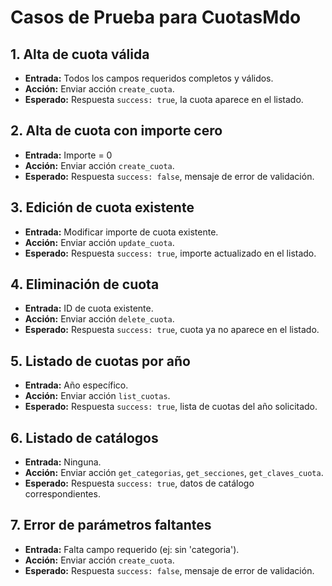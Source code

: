 # Casos de Prueba para CuotasMdo

## 1. Alta de cuota válida
- **Entrada:** Todos los campos requeridos completos y válidos.
- **Acción:** Enviar acción `create_cuota`.
- **Esperado:** Respuesta `success: true`, la cuota aparece en el listado.

## 2. Alta de cuota con importe cero
- **Entrada:** Importe = 0
- **Acción:** Enviar acción `create_cuota`.
- **Esperado:** Respuesta `success: false`, mensaje de error de validación.

## 3. Edición de cuota existente
- **Entrada:** Modificar importe de cuota existente.
- **Acción:** Enviar acción `update_cuota`.
- **Esperado:** Respuesta `success: true`, importe actualizado en el listado.

## 4. Eliminación de cuota
- **Entrada:** ID de cuota existente.
- **Acción:** Enviar acción `delete_cuota`.
- **Esperado:** Respuesta `success: true`, cuota ya no aparece en el listado.

## 5. Listado de cuotas por año
- **Entrada:** Año específico.
- **Acción:** Enviar acción `list_cuotas`.
- **Esperado:** Respuesta `success: true`, lista de cuotas del año solicitado.

## 6. Listado de catálogos
- **Entrada:** Ninguna.
- **Acción:** Enviar acción `get_categorias`, `get_secciones`, `get_claves_cuota`.
- **Esperado:** Respuesta `success: true`, datos de catálogo correspondientes.

## 7. Error de parámetros faltantes
- **Entrada:** Falta campo requerido (ej: sin 'categoria').
- **Acción:** Enviar acción `create_cuota`.
- **Esperado:** Respuesta `success: false`, mensaje de error de validación.
